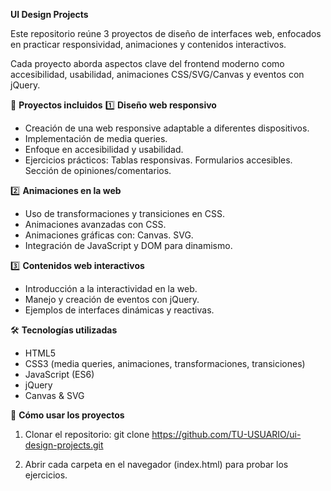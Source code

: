**UI Design Projects**

Este repositorio reúne 3 proyectos de diseño de interfaces web, enfocados en practicar responsividad, animaciones y contenidos interactivos.

Cada proyecto aborda aspectos clave del frontend moderno como accesibilidad, usabilidad, animaciones CSS/SVG/Canvas y eventos con jQuery.

📂 **Proyectos incluidos**
1️⃣ **Diseño web responsivo**

- Creación de una web responsive adaptable a diferentes dispositivos.
- Implementación de media queries.
- Enfoque en accesibilidad y usabilidad.
- Ejercicios prácticos:
    Tablas responsivas.
    Formularios accesibles.
    Sección de opiniones/comentarios.

2️⃣ **Animaciones en la web**

- Uso de transformaciones y transiciones en CSS.
- Animaciones avanzadas con CSS.
- Animaciones gráficas con:
    Canvas.
    SVG.
- Integración de JavaScript y DOM para dinamismo.

3️⃣ **Contenidos web interactivos**

- Introducción a la interactividad en la web.
- Manejo y creación de eventos con jQuery.
- Ejemplos de interfaces dinámicas y reactivas.

🛠️ **Tecnologías utilizadas**

- HTML5
- CSS3 (media queries, animaciones, transformaciones, transiciones)
- JavaScript (ES6)
- jQuery
- Canvas & SVG

🚀 **Cómo usar los proyectos**

1. Clonar el repositorio:
git clone https://github.com/TU-USUARIO/ui-design-projects.git

2. Abrir cada carpeta en el navegador (index.html) para probar los ejercicios.
